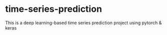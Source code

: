 # time-series-prediction
This is a deep learning-based time series prediction project using pytorch & keras

